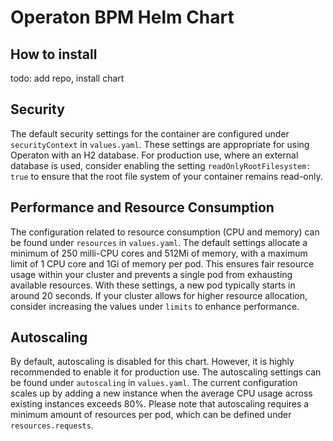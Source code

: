 # Operaton BPM Helm Chart

## How to install
todo: add repo, install chart

## Security
The default security settings for the container are configured under `securityContext` in `values.yaml`. 
These settings are appropriate for using Operaton with an H2 database. For production use, 
where an external database is used, consider enabling the setting `readOnlyRootFilesystem: true` 
to ensure that the root file system of your container remains read-only.

## Performance and Resource Consumption
The configuration related to resource consumption (CPU and memory) can be found under `resources` in `values.yaml`. 
The default settings allocate a minimum of 250 milli-CPU cores and 512Mi of memory, with a maximum limit of 1 CPU core 
and 1Gi of memory per pod. This ensures fair resource usage within your cluster and prevents 
a single pod from exhausting available resources.
With these settings, a new pod typically starts in around 20 seconds. If your cluster allows 
for higher resource allocation, consider increasing the values under `limits` to enhance performance.

## Autoscaling
By default, autoscaling is disabled for this chart. However, it is highly recommended to enable 
it for production use. The autoscaling settings can be found under `autoscaling` in `values.yaml`.
The current configuration scales up by adding a new instance when the average CPU usage 
across existing instances exceeds 80%. Please note that autoscaling requires a minimum amount 
of resources per pod, which can be defined under `resources.requests`.